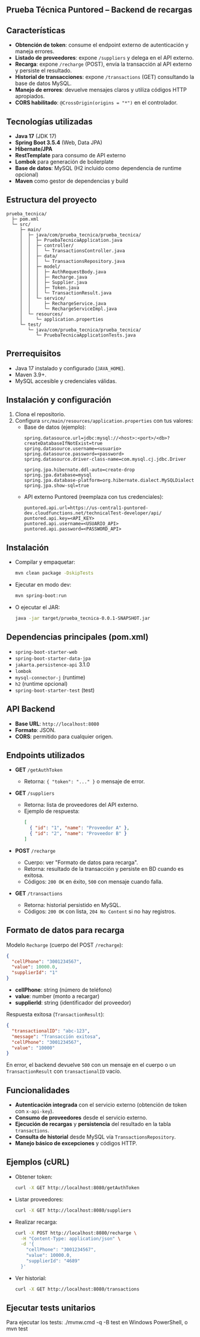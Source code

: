## Prueba Técnica Puntored – Backend de recargas

## Características
- **Obtención de token**: consume el endpoint externo de autenticación y maneja errores.
- **Listado de proveedores**: expone `/suppliers` y delega en el API externo.
- **Recarga**: expone `/recharge` (POST), envía la transacción al API externo y persiste el resultado.
- **Historial de transacciones**: expone `/transactions` (GET) consultando la base de datos MySQL.
- **Manejo de errores**: devuelve mensajes claros y utiliza códigos HTTP apropiados.
- **CORS habilitado**: `@CrossOrigin(origins = "*")` en el controlador.

## Tecnologías utilizadas
- **Java 17** (JDK 17)
- **Spring Boot 3.5.4** (Web, Data JPA)
- **Hibernate/JPA**
- **RestTemplate** para consumo de API externo
- **Lombok** para generación de boilerplate
- **Base de datos**: MySQL (H2 incluido como dependencia de runtime opcional)
- **Maven** como gestor de dependencias y build

## Estructura del proyecto
```
prueba_tecnica/
  ├─ pom.xml
  └─ src/
     ├─ main/
     │  ├─ java/com/prueba_tecnica/prueba_tecnica/
     │  │  ├─ PruebaTecnicaApplication.java
     │  │  ├─ controller/
     │  │  │  └─ TransactionsController.java
     │  │  ├─ data/
     │  │  │  └─ TransactionsRepository.java
     │  │  ├─ model/
     │  │  │  ├─ AuthRequestBody.java
     │  │  │  ├─ Recharge.java
     │  │  │  ├─ Supplier.java
     │  │  │  ├─ Token.java
     │  │  │  └─ TransactionResult.java
     │  │  └─ service/
     │  │     ├─ RechargeService.java
     │  │     └─ RechargeServiceImpl.java
     │  └─ resources/
     │     └─ application.properties
     └─ test/
        └─ java/com/prueba_tecnica/prueba_tecnica/
           └─ PruebaTecnicaApplicationTests.java
```

## Prerrequisitos
- Java 17 instalado y configurado (`JAVA_HOME`).
- Maven 3.9+.
- MySQL accesible y credenciales válidas.

## Instalación y configuración
1. Clona el repositorio.
2. Configura `src/main/resources/application.properties` con tus valores:
   - Base de datos (ejemplo):
     ```properties
     spring.datasource.url=jdbc:mysql://<host>:<port>/<db>?createDatabaseIfNotExist=true
     spring.datasource.username=<usuario>
     spring.datasource.password=<password>
     spring.datasource.driver-class-name=com.mysql.cj.jdbc.Driver

     spring.jpa.hibernate.ddl-auto=create-drop
     spring.jpa.database=mysql
     spring.jpa.database-platform=org.hibernate.dialect.MySQLDialect
     spring.jpa.show-sql=true
     ```
   - API externo Puntored (reemplaza con tus credenciales):
     ```properties
     puntored.api.url=https://us-central1-puntored-dev.cloudfunctions.net/technicalTest-developer/api/
     puntored.api.key=<API_KEY>
     puntored.api.username=<USUARIO_API>
     puntored.api.password=<PASSWORD_API>
     ```

## Instalación
- Compilar y empaquetar:
  ```bash
  mvn clean package -DskipTests
  ```
- Ejecutar en modo dev:
  ```bash
  mvn spring-boot:run
  ```
- O ejecutar el JAR:
  ```bash
  java -jar target/prueba_tecnica-0.0.1-SNAPSHOT.jar
  ```

## Dependencias principales (pom.xml)
- `spring-boot-starter-web`
- `spring-boot-starter-data-jpa`
- `jakarta.persistence-api` 3.1.0
- `lombok`
- `mysql-connector-j` (runtime)
- `h2` (runtime opcional)
- `spring-boot-starter-test` (test)

## API Backend
- **Base URL**: `http://localhost:8080`
- **Formato**: JSON.
- **CORS**: permitido para cualquier origen.

## Endpoints utilizados
- **GET** `/getAuthToken`
  - Retorna: `{ "token": "..." }` o mensaje de error.

- **GET** `/suppliers`
  - Retorna: lista de proveedores del API externo.
  - Ejemplo de respuesta:
    ```json
    [
      { "id": "1", "name": "Proveedor A" },
      { "id": "2", "name": "Proveedor B" }
    ]
    ```

- **POST** `/recharge`
  - Cuerpo: ver "Formato de datos para recarga".
  - Retorna: resultado de la transacción y persiste en BD cuando es exitosa.
  - Códigos: `200 OK` en éxito, `500` con mensaje cuando falla.

- **GET** `/transactions`
  - Retorna: historial persistido en MySQL.
  - Códigos: `200 OK` con lista, `204 No Content` si no hay registros.

## Formato de datos para recarga
Modelo `Recharge` (cuerpo del POST `/recharge`):
```json
{
  "cellPhone": "3001234567",
  "value": 10000.0,
  "supplierId": "1"
}
```
- **cellPhone**: string (número de teléfono)
- **value**: number (monto a recargar)
- **supplierId**: string (identificador del proveedor)

Respuesta exitosa (`TransactionResult`):
```json
{
  "transactionalID": "abc-123",
  "message": "Transacción exitosa",
  "cellPhone": "3001234567",
  "value": "10000"
}
```
En error, el backend devuelve `500` con un mensaje en el cuerpo o un `TransactionResult` con `transactionalID` vacío.

## Funcionalidades
- **Autenticación integrada** con el servicio externo (obtención de token con `x-api-key`).
- **Consumo de proveedores** desde el servicio externo.
- **Ejecución de recargas** y **persistencia** del resultado en la tabla `transactions`.
- **Consulta de historial** desde MySQL vía `TransactionsRepository`.
- **Manejo básico de excepciones** y códigos HTTP.

## Ejemplos (cURL)
- Obtener token:
  ```bash
  curl -X GET http://localhost:8080/getAuthToken
  ```
- Listar proveedores:
  ```bash
  curl -X GET http://localhost:8080/suppliers
  ```
- Realizar recarga:
  ```bash
  curl -X POST http://localhost:8080/recharge \
    -H "Content-Type: application/json" \
    -d '{
      "cellPhone": "3001234567",
      "value": 10000.0,
      "supplierId": "4689"
    }'
  ```
- Ver historial:
  ```bash
  curl -X GET http://localhost:8080/transactions
  ```

## Ejecutar tests unitarios
Para ejecutar los tests: ./mvnw.cmd -q -B test en Windows PowerShell, o mvn test


